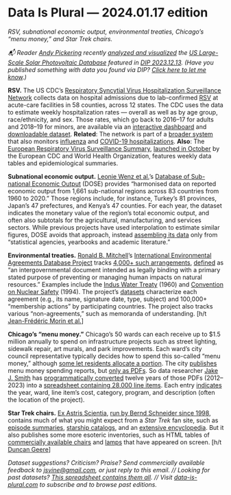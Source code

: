 Data Is Plural — 2024.01.17 edition
===================================

*RSV, subnational economic output, environmental treaties, Chicago’s “menu money,” and Star Trek chairs.*


*📬 Reader [Andy Pickering](https://www.linkedin.com/in/andypicke/) recently [analyzed and visualized](https://andypicke.quarto.pub/portfolio/posts/USPVDB/USPVDB_Analysis.html) the [US Large-Scale Solar Photovoltaic Database](https://eerscmap.usgs.gov/uspvdb/) featured in [DIP 2023.12.13](https://www.data-is-plural.com/archive/2023-12-13-edition/). (Have you published something with data you found via DIP? [Click here to let me know](https://docs.google.com/forms/d/e/1FAIpQLSdXXD5eO05w0Xa7bwG3Ppia3uzr_o3y-xDEZuWRfXbCfCu_XA/viewform).)*


__RSV.__ The US CDC’s [Respiratory Syncytial Virus Hospitalization Surveillance Network](https://www.cdc.gov/rsv/research/rsv-net/index.html) collects data on hospital admissions due to lab-confirmed [RSV](https://www.cdc.gov/rsv/index.html) at acute-care facilities in 58 counties, across 12 states. The CDC uses the data to estimate weekly hospitalization rates — overall as well as by age group, race/ethnicity, and sex. Those rates, which go back to 2016–17 for adults and 2018–19 for minors, are available via an [interactive dashboard](https://www.cdc.gov/rsv/research/rsv-net/dashboard.html) and [downloadable dataset](https://data.cdc.gov/Public-Health-Surveillance/Weekly-Rates-of-Laboratory-Confirmed-RSV-Hospitali/29hc-w46k/about_data). __Related__: The network is part of a [broader system](https://www.cdc.gov/surveillance/resp-net/dashboard.html) that also monitors [influenza](https://www.cdc.gov/flu/weekly/influenza-hospitalization-surveillance.htm) and [COVID-19 hospitalizations](https://www.cdc.gov/coronavirus/2019-ncov/covid-data/covid-net/purpose-methods.html). __Also__: The [European Respiratory Virus Surveillance Summary](https://erviss.org/), [launched in October](https://www.ecdc.europa.eu/en/news-events/ecdc-and-who-launch-new-surveillance-tool-respiratory-viruses-improve-early-detection) by the European CDC and World Health Organization, features weekly data tables and epidemiological summaries.


__Subnational economic output.__ [Leonie Wenz et al.](https://www.nature.com/articles/s41597-023-02323-8)’s [Database of Sub-national Economic Output](https://zenodo.org/records/7573249) (DOSE) provides “harmonised data on reported economic output from 1,661 sub-national regions across 83 countries from 1960 to 2020.”  Those regions include, for instance, Turkey’s 81 provinces, Japan’s 47 prefectures, and Kenya’s 47 counties. For each year, the dataset indicates the monetary value of the region’s total economic output, and often also subtotals for the agricultural, manufacturing, and services sectors. While previous projects have used interpolation to estimate similar figures, DOSE avoids that approach, instead [assembling its data](https://www.nature.com/articles/s41597-023-02323-8/tables/1) only from “statistical agencies, yearbooks and academic literature.”


__Environmental treaties.__ [Ronald B. Mitchell](https://rmitchel.uoregon.edu/)’s [International Environmental Agreements Database Project](https://iea.uoregon.edu/) tracks [4,000+ such arrangements](https://iea.uoregon.edu/iea-project-contents), [defined](https://iea.uoregon.edu/international-environmental-agreements-ieas-defined) as “an intergovernmental document intended as legally binding with a primary stated purpose of preventing or managing human impacts on natural resources.” Examples include the [Indus Water Treaty](https://iea.uoregon.edu/treaty/198) (1960) and [Convention on Nuclear Safety](https://iea.uoregon.edu/treaty/3197) (1994). The project’s [datasets](https://iea.uoregon.edu/ieadb-and-related-datasets) characterize each agreement (e.g., its name, signature date, type, subject) and 100,000+ “membership actions” by participating countries. The project also tracks various “non-agreements,” such as memoranda of understanding. [h/t [Jean-Frédéric Morin et al.](https://link.springer.com/article/10.1007/s11558-023-09495-3)]


__Chicago’s “menu money.”__ Chicago’s 50 wards can each receive up to $1.5 million annually to spend on infrastructure projects such as street lighting, sidewalk repair, art murals, and park improvements. Each ward’s city council representative typically decides how to spend this so-called “menu money,” although [some let residents allocate a portion](https://chicago.suntimes.com/2023/8/3/23819111/chicago-vote-tax-money-spent-wards-participatory-budgeting-democracy-solutions-project). The city [publishes](https://www.chicago.gov/city/en/depts/obm/provdrs/cap_improve/svcs/aldermanic-menu-program.html) menu money spending reports, but [only as PDFs](https://www.chicago.gov/city/en/depts/obm/provdrs/cap_improve/svcs/cip-archive.html). So data researcher [Jake J. Smith](https://jakejeromesmith.wordpress.com/) has [programmatically converted](https://github.com/jakejsmith/ChicagoMenuMoney) twelve years of those PDFs (2012–2023) into a [spreadsheet containing 28,000 line items](https://docs.google.com/spreadsheets/d/1MZpUnD8bXceRw-P3fiTZtH7KtSunNaEYa-xpapWw1Ho/edit). Each entry [indicates](https://github.com/jakejsmith/ChicagoMenuMoney/blob/main/data-dictionary.md) the year, ward, line item’s cost, category, program, and description (often the location of the project).


__Star Trek chairs.__ [Ex Astris Scientia](https://www.ex-astris-scientia.org/), [run by Bernd Schneider since 1998](https://www.ex-astris-scientia.org/misc/introduction.htm), contains much of what you might expect from a *Star Trek* fan site, such as [episode summaries](https://www.ex-astris-scientia.org/index-episodes.htm), [starship catalogs](https://www.ex-astris-scientia.org/index-starships.htm), and an [extensive encyclopedia](https://www.ex-astris-scientia.org/treknology.htm). But it also publishes some more esoteric inventories, such as HTML tables of [commercially available chairs](https://www.ex-astris-scientia.org/database/chairs-trek.htm) and [lamps](https://www.ex-astris-scientia.org/database/lighting-trek.htm) that have appeared on screen. [h/t [Duncan Geere](https://www.duncangeere.com/)]


*Dataset suggestions? Criticism? Praise? Send commercially available feedback to jsvine@gmail.com, or just reply to this email. // Looking for past datasets? [This spreadsheet contains them all](https://docs.google.com/spreadsheets/d/1wZhPLMCHKJvwOkP4juclhjFgqIY8fQFMemwKL2c64vk/edit#gid=0). // Visit [data-is-plural.com](https://www.data-is-plural.com) to subscribe and to browse past editions.*
